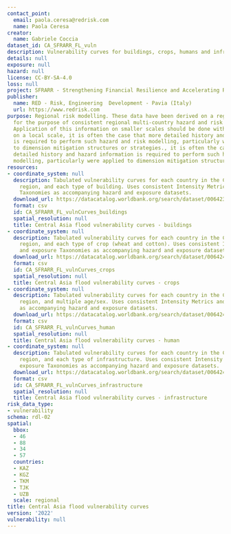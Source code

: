 ```yaml
---
contact_point:
  email: paola.ceresa@redrisk.com
  name: Paola Ceresa
creator:
  name: Gabriele Coccia
dataset_id: CA_SFRARR_FL_vuln
description: Vulnerability curves for buildings, crops, humans and infrastructure
details: null
exposure: null
hazard: null
license: CC-BY-SA-4.0
loss: null
project: SFRARR - Strengthening Financial Resilience and Accelerating Risk Reduction in Central Asia
publisher:
  name: RED - Risk, Engineering  Development - Pavia (Italy)
  url: https://www.redrisk.com
purpose: Regional risk modelling. These data have been derived on a regional scale
  for the purpose of consistent regional multi-country hazard and risk assessment.
  Application of this information on smaller scales should be done with care. Importantly
  on a local scale, it is often the case that more detailed history and hazard information
  is required to perform such hazard and risk modelling, particularly were applied
  to dimension mitigation structures or strategies., it is often the case that more
  detailed history and hazard information is required to perform such hazard and risk
  modelling, particularly were applied to dimension mitigation structures or strategies
resources:
- coordinate_system: null
  description: Tabulated vulnerability curves for each country in the Central Asia
    region, and each type of building. Uses consistent Intensity Metrics and exposure
    Taxonomies as accompanying hazard and exposure datasets.
  download_url: https://datacatalog.worldbank.org/search/dataset/0064239
  format: csv
  id: CA_SFRARR_FL_vulnCurves_buildings
  spatial_resolution: null
  title: Central Asia flood vulnerability curves - buildings
- coordinate_system: null
  description: Tabulated vulnerability curves for each country in the Central Asia
    region, and each type of crop (wheat and cotton). Uses consistent Intensity Metrics
    and exposure Taxonomies as accompanying hazard and exposure datasets.
  download_url: https://datacatalog.worldbank.org/search/dataset/0064241
  format: csv
  id: CA_SFRARR_FL_vulnCurves_crops
  spatial_resolution: null
  title: Central Asia flood vulnerability curves - crops
- coordinate_system: null
  description: Tabulated vulnerability curves for each country in the Central Asia
    region, and multiple age/sex. Uses consistent Intensity Metrics and exposure Taxonomies
    as accompanying hazard and exposure datasets.
  download_url: https://datacatalog.worldbank.org/search/dataset/0064240
  format: csv
  id: CA_SFRARR_FL_vulnCurves_human
  spatial_resolution: null
  title: Central Asia flood vulnerability curves - human
- coordinate_system: null
  description: Tabulated vulnerability curves for each country in the Central Asia
    region, and each type of infrastructure. Uses consistent Intensity Metrics and
    exposure Taxonomies as accompanying hazard and exposure datasets.
  download_url: https://datacatalog.worldbank.org/search/dataset/0064242
  format: csv
  id: CA_SFRARR_FL_vulnCurves_infrastructure
  spatial_resolution: null
  title: Central Asia flood vulnerability curves - infrastructure
risk_data_type:
- vulnerability
schema: rdl-02
spatial:
  bbox:
  - 46
  - 88
  - 34
  - 57
  countries:
  - KAZ
  - KGZ
  - TKM
  - TJK
  - UZB
  scale: regional
title: Central Asia flood vulnerability curves
version: '2022'
vulnerability: null
---
```


